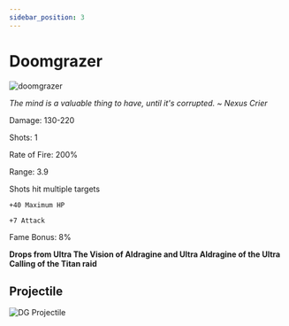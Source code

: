 ```yaml
---
sidebar_position: 3
---
```


# Doomgrazer

![doomgrazer](https://vwiki.valorserver.com/api/item/picture/doomgrazer)

<i>The mind is a valuable thing to have, until it's corrupted. ~ Nexus Crier</i>

Damage: 130-220

Shots: 1

Rate of Fire: 200%

Range: 3.9

Shots hit multiple targets

    +40 Maximum HP
    
    +7 Attack

Fame Bonus: 8%

**Drops from Ultra The Vision of Aldragine and Ultra Aldragine of the Ultra Calling of the Titan raid**

## Projectile

![DG Projectile](https://cdn.discordapp.com/attachments/948363241631916122/950407098586509312/Doomgrazer.gif)

